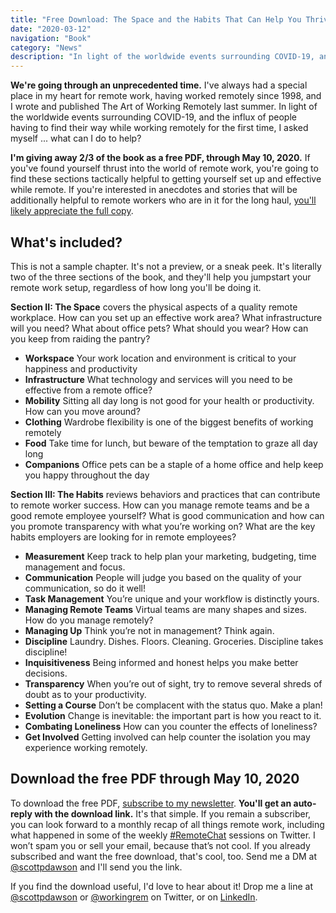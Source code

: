 ```yaml
---
title: "Free Download: The Space and the Habits That Can Help You Thrive as a Remote Worker"
date: "2020-03-12"
navigation: "Book"
category: "News"
description: "In light of the worldwide events surrounding COVID-19, and the influx of people having to find their way while working remotely for the first time, I asked myself ... what can I do to help?"
---
```


**We're going through an unprecedented time.** I've always had a special place in my heart for remote work, having worked remotely since 1998, and I wrote and published The Art of Working Remotely last summer. In light of the worldwide events surrounding COVID-19, and the influx of people having to find their way while working remotely for the first time, I asked myself ... what can I do to help?

**I'm giving away 2/3 of the book as a free PDF, through May 10, 2020.** If you've found yourself thrust into the world of remote work, you're going to find these sections tactically helpful to getting yourself set up and effective while remote. If you're interested in anecdotes and stories that will be additionally helpful to remote workers who are in it for the long haul, [you'll likely appreciate the full copy](/book).

## What's included?

This is not a sample chapter. It's not a preview, or a sneak peek. It's literally two of the three sections of the book, and they'll help you jumpstart your remote work setup, regardless of how long you'll be doing it.

**Section II: The Space** covers the physical aspects of a quality remote workplace. How can you set up an effective work area? What infrastructure will you need? What about office pets? What should you wear? How can you keep from raiding the pantry?

- **Workspace** Your work location and environment is critical to your happiness and productivity
- **Infrastructure** What technology and services will you need to be effective from a remote office?
- **Mobility** Sitting all day long is not good for your health or productivity. How can you move around?
- **Clothing** Wardrobe flexibility is one of the biggest benefits of working remotely
- **Food** Take time for lunch, but beware of the temptation to graze all day long
- **Companions** Office pets can be a staple of a home office and help keep you happy throughout the day

**Section III: The Habits** reviews behaviors and practices that can contribute to remote worker success. How can you manage remote teams and be a good remote employee yourself? What is good communication and how can you promote transparency with what you’re working on? What are the key habits employers are looking for in remote employees?

- **Measurement** Keep track to help plan your marketing, budgeting, time management and focus.
- **Communication** People will judge you based on the quality of your communication, so do it well!
- **Task Management** You’re unique and your workflow is distinctly yours.
- **Managing Remote Teams** Virtual teams are many shapes and sizes. How do you manage remotely?
- **Managing Up** Think you’re not in management? Think again.
- **Discipline** Laundry. Dishes. Floors. Cleaning. Groceries. Discipline takes discipline!
- **Inquisitiveness** Being informed and honest helps you make better decisions.
- **Transparency** When you’re out of sight, try to remove several shreds of doubt as to your productivity.
- **Setting a Course** Don’t be complacent with the status quo. Make a plan!
- **Evolution** Change is inevitable: the important part is how you react to it.
- **Combating Loneliness** How can you counter the effects of loneliness?
- **Get Involved** Getting involved can help counter the isolation you may experience working remotely.

## Download the free PDF through May 10, 2020

To download the free PDF, [subscribe to my newsletter](http://eepurl.com/dw045L). **You'll get an auto-reply with the download link.** It's that simple. If you remain a subscriber, you can look forward to a monthly recap of all things remote work, including what happened in some of the weekly  [#RemoteChat](/remotechat/) sessions on Twitter. I won’t spam you or sell your email, because that’s not cool. If you already subscribed and want the free download, that's cool, too. Send me a DM at [@scottpdawson](https://twitter.com/scottpdawson) and I'll send you the link.

If you find the download useful, I'd love to hear about it! Drop me a line at [@scottpdawson](https://twitter.com/scottpdawson) or [@workingrem](https://twitter.com/workingrem) on Twitter, or on [LinkedIn](https://www.linkedin.com/in/scottpdawson/).
